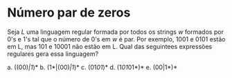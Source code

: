 # Número par de zeros

Seja *L* uma linguagem regular formada por todos os strings *w* formados por 0's e 1's tal que o número de 0's em *w* é par. Por exemplo, 1001 e 0101 estão em L, mas 101 e 10001 não estão em L. Qual das seguintees expressões regulares gera essa linguagem?

a. ((00)*|1*)*
b. (1*|(00)*|1*)*
c. (01*01*)*
d. (1*01*01*)*
e. (00|1*)*

